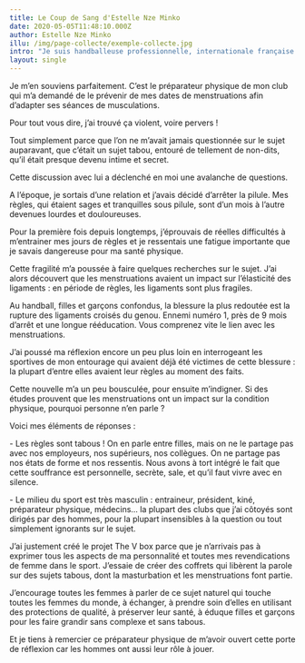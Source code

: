 ```yaml
---
title: Le Coup de Sang d'Estelle Nze Minko
date: 2020-05-05T11:48:10.000Z
author: Estelle Nze Minko
illu: /img/page-collecte/exemple-collecte.jpg
intro: "Je suis handballeuse professionnelle, internationale française.\r\n\nJe fais du sport de haut niveau depuis plus de 10 ans et l’on m’a posé des questions sur mes menstruations pour la première fois l’année dernière.\r\n\n- - -\n\n- - -"
layout: single
---
```

Je m’en souviens parfaitement. C’est le préparateur physique de mon club qui m’a demandé de le prévenir de mes dates de menstruations afin d’adapter ses séances de musculations.

Pour tout vous dire, j’ai trouvé ça violent, voire pervers !

Tout simplement parce que l’on ne m’avait jamais questionnée sur le sujet auparavant, que c’était un sujet tabou, entouré de tellement de non-dits, qu’il était presque devenu intime et secret.



Cette discussion avec lui a déclenché en moi une avalanche de questions.

A l’époque, je sortais d’une relation et j’avais décidé d’arrêter la pilule. Mes règles, qui étaient sages et tranquilles sous pilule, sont d’un mois à l’autre devenues lourdes et douloureuses.

Pour la première fois depuis longtemps, j’éprouvais de réelles difficultés à m’entrainer mes jours de règles et je ressentais une fatigue importante que je savais dangereuse pour ma santé physique.



Cette fragilité m’a poussée à faire quelques recherches sur le sujet. J’ai alors découvert que les menstruations avaient un impact sur l’élasticité des ligaments : en période de règles, les ligaments sont plus fragiles. 

Au handball, filles et garçons confondus, la blessure la plus redoutée est la rupture des ligaments croisés du genou. Ennemi numéro 1, près de 9 mois d’arrêt et une longue rééducation. Vous comprenez vite le lien avec les menstruations. 

J’ai poussé ma réflexion encore un peu plus loin en interrogeant les sportives de mon entourage qui avaient déjà été victimes de cette blessure : la plupart d’entre elles avaient leur règles au moment des faits.



Cette nouvelle m’a un peu bousculée, pour ensuite m’indigner. Si des études prouvent que les menstruations ont un impact sur la condition physique, pourquoi personne n’en parle ?



Voici mes éléments de réponses :



\- Les règles sont tabous ! On en parle entre filles, mais on ne le partage pas avec nos employeurs, nos supérieurs, nos collègues. On ne partage pas nos états de forme et nos ressentis. Nous avons à tort intégré le fait que cette souffrance est personnelle, secrète, sale, et qu’il faut vivre avec en silence.



\- Le milieu du sport est très masculin : entraineur, président, kiné, préparateur physique, médecins… la plupart des clubs que j’ai côtoyés sont dirigés par des hommes, pour la plupart insensibles à la question ou tout simplement ignorants sur le sujet.



J’ai justement créé le projet The V box parce que je n’arrivais pas à exprimer tous les aspects de ma personnalité et toutes mes revendications de femme dans le sport. J’essaie de créer des coffrets qui libèrent la parole sur des sujets tabous, dont la masturbation et les menstruations font partie.



J’encourage toutes les femmes à parler de ce sujet naturel qui touche toutes les femmes du monde, à échanger, à prendre soin d’elles en utilisant des protections de qualité, à préserver leur santé, à éduque filles et garçons pour les faire grandir sans complexe et sans tabous.



Et je tiens à remercier ce préparateur physique de m’avoir ouvert cette porte de réflexion car les hommes ont aussi leur rôle à jouer.

